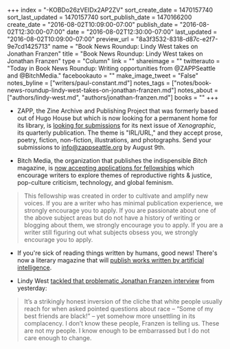 +++
index = "-KOBDo26zVEIDx2AP2ZV"
sort_create_date = 1470157740
sort_last_updated = 1470157740
sort_publish_date = 1470166200
create_date = "2016-08-02T10:09:00-07:00"
publish_date = "2016-08-02T12:30:00-07:00"
date = "2016-08-02T12:30:00-07:00"
last_updated = "2016-08-02T10:09:00-07:00"
preview_url = "8a3f3532-8318-d87c-e2f7-9e7cd1425713"
name = "Book News Roundup: Lindy West takes on Jonathan Franzen"
title = "Book News Roundup: Lindy West takes on Jonathan Franzen"
type = "Column"
link = ""
shareimage = ""
twitterauto = "Today in Book News Roundup: Writing opportunities from @ZAPPSeattle and @BitchMedia."
facebookauto = ""
make_image_tweet = "False"
notes_byline = ["writers/paul-constant.md"]
notes_tags = ["notes/book-news-roundup-lindy-west-takes-on-jonathan-franzen.md"]
notes_about = ["authors/lindy-west.md", "authors/jonathan-franzen.md"]
books = ""
+++
* ZAPP, the Zine Archive and Publishing Project that was formerly based out of Hugo House but which is now looking for a permanent home for its library, is [looking for submissions](https://www.facebook.com/shortrunseattle/posts/1046861722033543) for its next issue of *Xenographic*, its quarterly publication. The theme is "IRL/URL," and they accept prose, poetry, fiction, non-fiction, illustrations, and photographs. Send your submissions to info@zappseattle.org by August 9th.

* Bitch Media, the organization that publishes the indispensible *Bitch* magazine, is [now accepting applications for fellowships](https://bitchmedia.org/article/announcing-bitch-media-fellowships-writers#.V5-yqGMOIrc.twitter) which encourage writers to explore themes of reproductive rights & justice, pop-culture criticism, technology, and global feminism. 

<blockquote>This fellowship was created in order to cultivate and amplify new voices. If you are a writer who has minimal publication experience, we strongly encourage you to apply. If you are passionate about one of the above subject areas but do not have a history of writing or blogging about them, we strongly encourage you to apply. If you are a writer still figuring out what subjects obsess you, we strongly encourage you to apply. </blockquote>

* If you're sick of reading things written by humans, good news! There's now a literary magazine that will [publish works written by artificial intelligence](https://electricliterature.com/do-androids-submit-to-electric-lit-mags-a-new-journal-publishes-poems-by-computers-e4b2c3d86a64#.8dpsiqes2).

* Lindy West [tackled that problematic Jonathan Franzen interview](https://www.theguardian.com/commentisfree/2016/aug/02/jonathan-franzens-lack-of-black-friends-is-unsettling-but-its-hardly-unusual-in-white-america) from yesterday:

<blockquote>It’s a strikingly honest inversion of the cliche that white people usually reach for when asked pointed questions about race – “Some of my best friends are black!” – yet somehow more unsettling in its complacency. I don’t know these people, Franzen is telling us. These are not my people. I know enough to be embarrassed but I do not care enough to change.</blockquote>